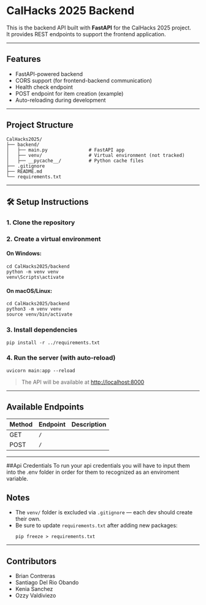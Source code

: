# CalHacks 2025 Backend

This is the backend API built with **FastAPI** for the CalHacks 2025 project.  
It provides REST endpoints to support the frontend application.

---

## Features

- FastAPI-powered backend
- CORS support (for frontend-backend communication)
- Health check endpoint
- POST endpoint for item creation (example)
- Auto-reloading during development

---

## Project Structure

```
CalHacks2025/
├── backend/
│   ├── main.py               # FastAPI app
│   ├── venv/                 # Virtual environment (not tracked)
│   ├── __pycache__/          # Python cache files
├── .gitignore
├── README.md
└── requirements.txt
```

---

## 🛠️ Setup Instructions

### 1. Clone the repository


### 2. Create a virtual environment

####  On Windows:
```
cd CalHacks2025/backend
python -m venv venv
venv\Scripts\activate
```

####  On macOS/Linux:
```
cd CalHacks2025/backend
python3 -m venv venv
source venv/bin/activate
```

### 3. Install dependencies
```
pip install -r ../requirements.txt
```

### 4. Run the server (with auto-reload)
```
uvicorn main:app --reload
```

> The API will be available at [http://localhost:8000](http://localhost:8000)

---

## Available Endpoints

| Method | Endpoint         | Description               |
|--------|------------------|---------------------------|
| GET    | `/`              |                           |
| POST   | `/`              |                           |

---
##Api Credentials
To run your api credentials you will have to input them into the .env folder in order for them to recognized as an enviroment variable. 
## Notes

- The `venv/` folder is excluded via `.gitignore` — each dev should create their own.
- Be sure to update `requirements.txt` after adding new packages:  
  ```
  pip freeze > requirements.txt
  ```

---

## Contributors

- Brian Contreras
- Santiago Del Rio Obando
- Kenia Sanchez
- Ozzy Valdiviezo